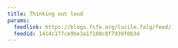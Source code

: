 ```yaml
---
title: Thinking out loud
params:
  feedlink: https://blogs.fsfe.org/lucile.falg/feed/
  feedid: 1414c177ce9be3a1f108c8f7939f0b3d
---
```

